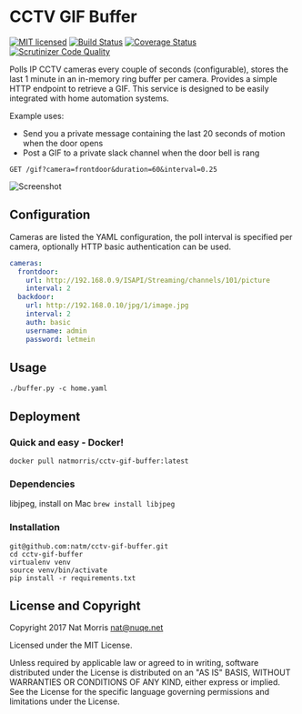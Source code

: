 # CCTV GIF Buffer

[![MIT licensed](https://img.shields.io/badge/license-MIT-blue.svg)](https://raw.githubusercontent.com/natm/cctv-gif-buffer/master/LICENSE)
[![Build Status](https://travis-ci.org/natm/cctv-gif-buffer.svg?branch=master)](https://travis-ci.org/natm/cctv-gif-buffer)
[![Coverage Status](https://coveralls.io/repos/github/natm/cctv-gif-buffer/badge.svg?branch=master)](https://coveralls.io/github/natm/cctv-gif-buffer?branch=master)
[![Scrutinizer Code Quality](https://scrutinizer-ci.com/g/natm/cctv-gif-buffer/badges/quality-score.png)](https://scrutinizer-ci.com/g/natm/cctv-gif-buffer/)

Polls IP CCTV cameras every couple of seconds (configurable), stores the last 1 minute in an in-memory ring buffer per camera. Provides a simple HTTP endpoint to retrieve a GIF. This service is designed to be easily integrated with home automation systems.

Example uses:

* Send you a private message containing the last 20 seconds of motion when the door opens
* Post a GIF to a private slack channel when the door bell is rang

`GET /gif?camera=frontdoor&duration=60&interval=0.25`

![Screenshot](https://raw.github.com/natm/cctv-gif-buffer/master/docs/demo1.gif)


## Configuration

Cameras are listed the YAML configuration, the poll interval is specified per camera, optionally HTTP basic authentication can be used.

```yaml
cameras:
  frontdoor:
    url: http://192.168.0.9/ISAPI/Streaming/channels/101/picture
    interval: 2
  backdoor:
    url: http://192.168.0.10/jpg/1/image.jpg
    interval: 2
    auth: basic
    username: admin
    password: letmein
```

## Usage

`./buffer.py -c home.yaml`

## Deployment

### Quick and easy - Docker!

`docker pull natmorris/cctv-gif-buffer:latest`

### Dependencies

libjpeg, install on Mac `brew install libjpeg`

### Installation

```
git@github.com:natm/cctv-gif-buffer.git
cd cctv-gif-buffer
virtualenv venv
source venv/bin/activate
pip install -r requirements.txt
```

## License and Copyright

Copyright 2017 Nat Morris nat@nuqe.net

Licensed under the MIT License.

Unless required by applicable law or agreed to in writing, software distributed under the License is distributed on an "AS IS" BASIS, WITHOUT WARRANTIES OR CONDITIONS OF ANY KIND, either express or implied. See the License for the specific language governing permissions and limitations under the License.
